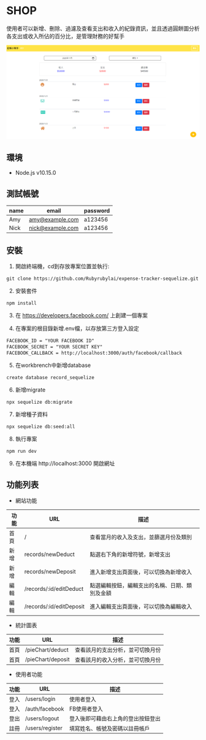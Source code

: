 # SHOP
使用者可以新增、刪除、過濾及查看支出和收入的紀錄資訊，並且透過圓餅圖分析各支出或收入所佔的百分比，是管理財務的好幫手

![image](https://github.com/Rubyrubylai/expense-tracker-sequelize/blob/master/picture/expense.PNG)

## 環境
+ Node.js v10.15.0

## 測試帳號

|name|email|password|
|----|---|----|
|Amy|amy@example.com|a123456|
|Nick|nick@example.com|a123456|

## 安裝
1. 開啟終端機，cd到存放專案位置並執行:
```
git clone https://github.com/Rubyrubylai/expense-tracker-sequelize.git
```

2. 安裝套件
```
npm install
```

3. 在 https://developers.facebook.com/ 上創建一個專案

4. 在專案的根目錄新增.env檔，以存放第三方登入設定
```
FACEBOOK_ID = "YOUR FACEBOOK ID"
FACEBOOK_SECRET = "YOUR SECRET KEY"
FACEBOOK_CALLBACK = http://localhost:3000/auth/facebook/callback
```

5. 在workbrench中新增database
```
create database record_sequelize
```

6. 新增migrate
```
npx sequelize db:migrate
```

7. 新增種子資料
```
npx sequelize db:seed:all
```

8. 執行專案
```
npm run dev
```

9. 在本機端 http://localhost:3000 開啟網址

## 功能列表
+ 網站功能

|功能|URL|描述|
|----|---|----|
|首頁|/|查看當月的收入及支出，並篩選月份及類別|
|新增|records/newDeduct|點選右下角的新增符號，新增支出|
|新增|records/newDeposit|進入新增支出頁面後，可以切換為新增收入|
|編輯|/records/:id/editDeduct|點選編輯按鈕，編輯支出的名稱、日期、類別及金額|
|編輯|/records/:id/editDeposit|進入編輯支出頁面後，可以切換為編輯收入|

+ 統計圖表

|功能|URL|描述|
|----|---|----|
|首頁|/pieChart/deduct|查看該月的支出分析，並可切換月份|
|首頁|/pieChart/deposit|查看該月的收入分析，並可切換月份|

+ 使用者功能

|功能|URL|描述|
|----|---|----|
|登入|/users/login|使用者登入|
|登入|/auth/facebook|FB使用者登入|
|登出|/users/logout|登入後即可藉由右上角的登出按鈕登出|
|註冊|/users/register|填寫姓名、帳號及密碼以註冊帳戶|